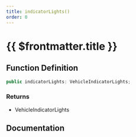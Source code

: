 ```yaml
---
title: indicatorLights()
order: 0
---
```


# {{ $frontmatter.title }}

<!--@include: ./indicatorLights_partial_header.md-->

## Function Definition

```ts
public indicatorLights: VehicleIndicatorLights;
```

### Returns

* VehicleIndicatorLights

## Documentation

<!--@include: ./indicatorLights_partial_footer.md-->
